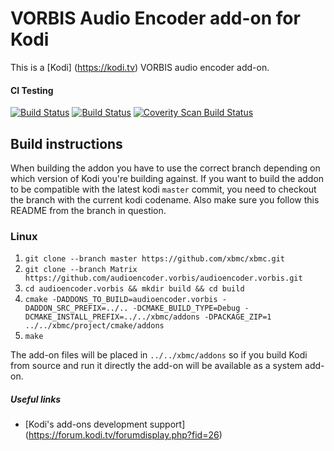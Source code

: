 # VORBIS Audio Encoder add-on for Kodi

This is a [Kodi] (https://kodi.tv) VORBIS audio encoder add-on.

#### CI Testing
[![Build Status](https://travis-ci.org/xbmc/audioencoder.vorbis.svg?branch=Matrix)](https://travis-ci.org/xbmc/audioencoder.vorbis/branches)
[![Build Status](https://ci.appveyor.com/api/projects/status/github/xbmc/audioencoder.vorbis?branch=Matrix&svg=true)](https://ci.appveyor.com/project/xbmc/audioencoder-vorbis?branch=Matrix)
[![Coverity Scan Build Status](https://scan.coverity.com/projects/5120/badge.svg)](https://scan.coverity.com/projects/5120)

## Build instructions

When building the addon you have to use the correct branch depending on which version of Kodi you're building against.
If you want to build the addon to be compatible with the latest kodi `master` commit, you need to checkout the branch with the current kodi codename.
Also make sure you follow this README from the branch in question.

### Linux

1. `git clone --branch master https://github.com/xbmc/xbmc.git`
2. `git clone --branch Matrix https://github.com/audioencoder.vorbis/audioencoder.vorbis.git`
3. `cd audioencoder.vorbis && mkdir build && cd build`
4. `cmake -DADDONS_TO_BUILD=audioencoder.vorbis -DADDON_SRC_PREFIX=../.. -DCMAKE_BUILD_TYPE=Debug -DCMAKE_INSTALL_PREFIX=../../xbmc/addons -DPACKAGE_ZIP=1 ../../xbmc/project/cmake/addons`
5. `make`

The add-on files will be placed in `../../xbmc/addons` so if you build Kodi from source and run it directly 
the add-on will be available as a system add-on.

##### Useful links

* [Kodi's add-ons development support] (https://forum.kodi.tv/forumdisplay.php?fid=26)
